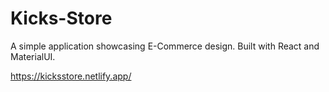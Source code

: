# Kicks-Store
A simple application showcasing E-Commerce design. Built with React and MaterialUI.

https://kicksstore.netlify.app/
